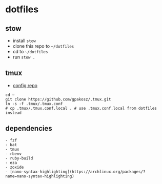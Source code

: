 # dotfiles

## stow

- install `stow`
- clone this repo to `~/dotfiles`
- cd to `~/dotfiles`
- run `stow .`

## tmux

- [config repo](https://github.com/gpakosz/.tmux)

```shell
cd ~
git clone https://github.com/gpakosz/.tmux.git
ln -s -f .tmux/.tmux.conf
# cp .tmux/.tmux.conf.local . # use .tmux.conf.local from dotfiles instead
```

## dependencies

```shell
- fzf
- bat
- tmux
- rbenv
- ruby-build
- eza
- zoxide
- [nano-syntax-highlighting](https://archlinux.org/packages/?name=nano-syntax-highlighting)
```
